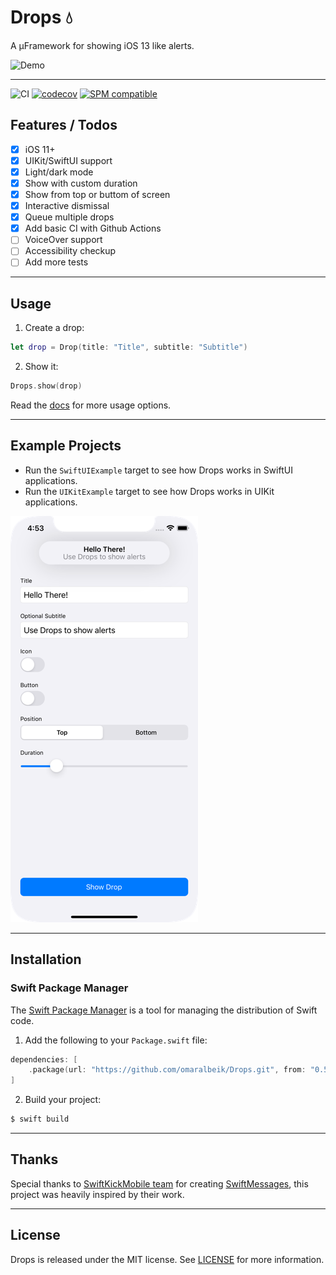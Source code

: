 # Drops 💧

A µFramework for showing iOS 13 like alerts.

![Demo](Assets/demo.gif)

---

![CI](https://github.com/omaralbeik/Drops/workflows/Drops/badge.svg)
[![codecov](https://codecov.io/gh/omaralbeik/Drops/branch/main/graph/badge.svg?token=399UQIKSLR)](https://codecov.io/gh/omaralbeik/Drops)
[![SPM compatible](https://img.shields.io/badge/SPM-Compatible-brightgreen.svg?style=flat)](https://swift.org/package-manager/)

## Features / Todos

- [x] iOS 11+
- [x] UIKit/SwiftUI support
- [x] Light/dark mode
- [x] Show with custom duration
- [x] Show from top or buttom of screen
- [x] Interactive dismissal
- [x] Queue multiple drops
- [x] Add basic CI with Github Actions
- [ ] VoiceOver support
- [ ] Accessibility checkup
- [ ] Add more tests

---

## Usage

1. Create a drop:

```swift
let drop = Drop(title: "Title", subtitle: "Subtitle")
```

2. Show it:

```swift
Drops.show(drop)
```

Read the [docs](https://omaralbeik.github.io/Drops) for more usage options.

---

## Example Projects

- Run the `SwiftUIExample` target to see how Drops works in SwiftUI applications.
- Run the `UIKitExample` target to see how Drops works in UIKit applications.

![Example](Assets/example.png)

---

## Installation

### Swift Package Manager

The [Swift Package Manager](https://swift.org/package-manager/) is a tool for managing the distribution of Swift code.

1. Add the following to your `Package.swift` file:

```swift
dependencies: [
    .package(url: "https://github.com/omaralbeik/Drops.git", from: "0.5.0")
]
```

2. Build your project:

```sh
$ swift build
```

---

## Thanks

Special thanks to [SwiftKickMobile team](https://github.com/SwiftKickMobile) for creating [SwiftMessages](https://github.com/SwiftKickMobile/SwiftMessages), this project was heavily inspired by their work.

---

## License

Drops is released under the MIT license. See [LICENSE](LICENSE) for more information.
